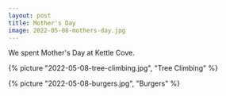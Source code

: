 ```yaml
---
layout: post
title: Mother's Day
image: 2022-05-08-mothers-day.jpg
---
```


We spent Mother's Day at Kettle Cove.

<!--more-->

{% picture "2022-05-08-tree-climbing.jpg", "Tree Climbing" %}

{% picture "2022-05-08-burgers.jpg", "Burgers" %}
